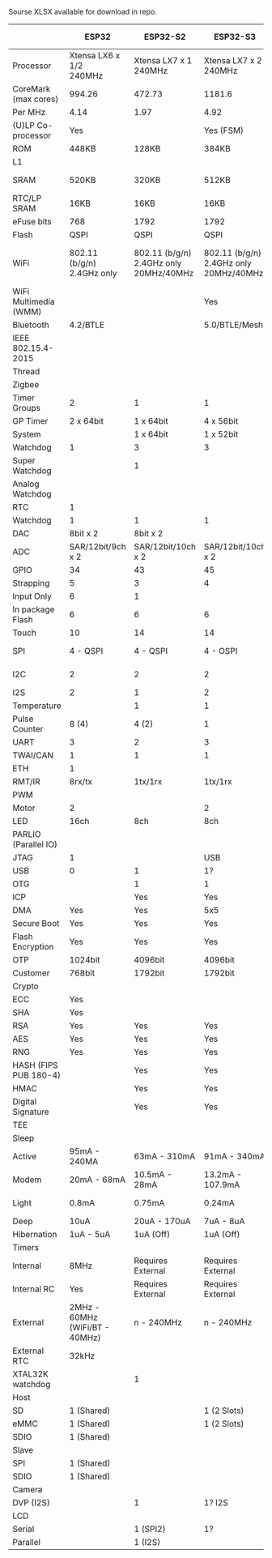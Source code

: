 Sourse XLSX available for download in repo.

|                       | ESP32                             | ESP32-S2                                     | ESP32-S3                                     | ESP32-C2<br>(ESP8684)         | ESP32-C3                                     | ESP32-C6                                        | ESP32-H2            |
| --------------------- | --------------------------------- | -------------------------------------------- | -------------------------------------------- | ----------------------------- | -------------------------------------------- | ----------------------------------------------- | ------------------- |
| Processor             | Xtensa LX6 x 1/2<br>240MHz        | Xtensa LX7 x 1<br>240MHz                     | Xtensa LX7 x 2<br>240MHz                     | RISC-V x 1<br>120MHz          | RISC-V x 1<br>160MHz                         | RISC-V x 1<br>160MHz                            | RISC-V x 1<br>96MHz |
| CoreMark (max cores)  | 994.26                            | 472.73                                       | 1181.6                                       | 305.42                        | 307.22                                       | 441.32                                          |                     |
| Per MHz               | 4.14                              | 1.97                                         | 4.92                                         | 2.55                          | 2.55                                         | 2.76                                            |                     |
| (U)LP Co-processor    | Yes                               |                                              | Yes (FSM)                                    |                               |                                              | RISC-V x 1<br>20MHz                             |                     |
| ROM                   | 448KB                             | 128KB                                        | 384KB                                        | 576KB                         | 384KB                                        | 320KB                                           | 128KB               |
| L1                    |                                   |                                              |                                              |                               |                                              | 32KB                                            |                     |
| SRAM                  | 520KB                             | 320KB                                        | 512KB                                        | 272KB (16KB Cache)            | 400KB (16KB Cache)                           | 512KB                                           | 320KB               |
| RTC/LP SRAM           | 16KB                              | 16KB                                         | 16KB                                         |                               | 8KB                                          | 16KB                                            | 4KB                 |
| eFuse bits            | 768                               | 1792                                         | 1792                                         | 256                           |                                              |                                                 |                     |
| Flash                 | QSPI                              | QSPI                                         | QSPI                                         |                               | QSPI                                         | QSPI                                            | QSPI                |
| WiFi                  | 802.11 (b/g/n)<br>2.4GHz only     | 802.11 (b/g/n)<br>2.4GHz only<br>20MHz/40MHz | 802.11 (b/g/n)<br>2.4GHz only<br>20MHz/40MHz | 802.11 (b/g/n)<br>2.4GHz only | 802.11 (b/g/n)<br>2.4GHz only<br>20MHz/40MHz | 802.11 (b/g/n/ax)<br>2.4GHz only<br>20MHz/40MHz |                     |
| WiFi Multimedia (WMM) |                                   |                                              | Yes                                          |                               | Yes                                          | Yes                                             |                     |
| Bluetooth             | 4.2/BTLE                          |                                              | 5.0/BTLE/Mesh                                | 5.0/BTLE                      | 5.0/BTLE/Mesh                                | 5.3/BTLE/Mesh                                   | 5.0/BTLE/Mesh       |
| IEEE 802.15.4-2015    |                                   |                                              |                                              |                               |                                              | Yes                                             | Yes                 |
| Thread                |                                   |                                              |                                              |                               |                                              | 1.3                                             | 1.3                 |
| Zigbee                |                                   |                                              |                                              |                               |                                              | 3                                               | 3                   |
| Timer Groups          | 2                                 | 1                                            | 1                                            | 1                             | 1                                            | 1                                               | 1                   |
| GP Timer              | 2 x 64bit                         | 1 x 64bit                                    | 4 x 56bit                                    | 1 x 54bit                     | 2 x 54bit                                    | 2 x 54bit                                       | 2 x 54bit           |
| System                |                                   | 1 x 64bit                                    | 1 x 52bit                                    | 1 x 52bit                     | 1 x 52bit                                    | 1 x 52bit                                       | 1 x 52bit           |
| Watchdog              | 1                                 | 3                                            | 3                                            | 2                             | 3                                            | 3                                               | 3                   |
| Super Watchdog        |                                   | 1                                            |                                              |                               |                                              |                                                 |                     |
| Analog Watchdog       |                                   |                                              |                                              |                               | 1                                            | 1                                               |                     |
| RTC                   | 1                                 |                                              |                                              |                               |                                              |                                                 |                     |
| Watchdog              | 1                                 | 1                                            | 1                                            | 1                             | 1                                            | 1                                               | 1                   |
| DAC                   | 8bit x 2                          | 8bit x 2                                     |                                              |                               |                                              |                                                 |                     |
| ADC                   | SAR/12bit/9ch x 2                 | SAR/12bit/10ch x 2                           | SAR/12bit/10ch x 2                           | SAR/12bit/5ch                 | SAR/12bit/5ch                                | SAR/12bit/7ch                                   | SAR/12bit/5ch       |
| GPIO                  | 34                                | 43                                           | 45                                           | 14                            | 22                                           | 30                                              | 19                  |
| Strapping             | 5                                 | 3                                            | 4                                            | 2                             | 3                                            | 5                                               |                     |
| Input Only            | 6                                 | 1                                            |                                              |                               |                                              |                                                 |                     |
| In package Flash      | 6                                 | 6                                            | 6                                            |                               |                                              | 6                                               |                     |
| Touch                 | 10                                | 14                                           | 14                                           |                               |                                              |                                                 |                     |
| SPI                   | 4 - QSPI                          | 4 - QSPI                                     | 4 - OSPI                                     | 3 - QSPI                      | 3 - QSPI                                     | 1/2 (Flash Only)                                | 3                   |
| I2C                   | 2                                 | 2                                            | 2                                            | 1 (Master Only)               | 1                                            | 1/1 (LP)                                        | 2                   |
| I2S                   | 2                                 | 1                                            | 2                                            |                               | 1                                            | 1                                               | 1                   |
| Temperature           |                                   | 1                                            | 1                                            | 1                             | 1                                            | 1                                               |                     |
| Pulse Counter         | 8 (4)                             | 4 (2)                                        | 1                                            |                               |                                              | 4                                               | 1                   |
| UART                  | 3                                 | 2                                            | 3                                            | 2                             | 2                                            | 2/1(LP)                                         | 2                   |
| TWAI/CAN              | 1                                 | 1                                            | 1                                            |                               | 1                                            | 2                                               | 1                   |
| ETH                   | 1                                 |                                              |                                              |                               |                                              |                                                 |                     |
| RMT/IR                | 8rx/tx                            | 1tx/1rx                                      | 1tx/1rx                                      |                               | 2tx/2rx                                      | 2tx/2rx                                         | 2tx/2rx             |
| PWM                   |                                   |                                              |                                              |                               |                                              |                                                 |                     |
| Motor                 | 2                                 |                                              | 2                                            |                               |                                              | 1                                               | 1                   |
| LED                   | 16ch                              | 8ch                                          | 8ch                                          | 6ch                           | 6ch                                          | 6ch                                             | 6ch                 |
| PARLIO (Parallel IO)  |                                   |                                              |                                              |                               |                                              | 1                                               | 1                   |
| JTAG                  | 1                                 |                                              | USB                                          |                               | 1                                            | 1                                               | 1                   |
| USB                   | 0                                 | 1                                            | 1?                                           |                               | 1                                            | 1                                               | 1                   |
| OTG                   |                                   | 1                                            | 1                                            |                               |                                              |                                                 |                     |
| ICP                   |                                   | Yes                                          | Yes                                          | Yes                           |                                              | Yes                                             |                     |
| DMA                   | Yes                               | Yes                                          | 5x5                                          | 1x1                           | 3x3                                          | 3x3                                             | 3x3                 |
| Secure Boot           | Yes                               | Yes                                          | Yes                                          | Yes                           | Yes                                          | Yes                                             | Yes                 |
| Flash Encryption      | Yes                               | Yes                                          | Yes                                          | Yes                           | Yes                                          | Yes                                             | Yes                 |
| OTP                   | 1024bit                           | 4096bit                                      | 4096bit                                      | 1024bit                       | 4096bit                                      | 4096bit                                         | 4096bit             |
| Customer              | 768bit                            | 1792bit                                      | 1792bit                                      | 256bit                        | 1792bit                                      | 1792bit                                         | 1792bit             |
| Crypto                |                                   |                                              |                                              |                               |                                              |                                                 |                     |
| ECC                   | Yes                               |                                              |                                              | Yes                           |                                              | Yes                                             | Yes                 |
| SHA                   | Yes                               |                                              |                                              | Yes                           | Yes                                          | Yes                                             |                     |
| RSA                   | Yes                               | Yes                                          | Yes                                          |                               | Yes                                          | Yes                                             | Yes                 |
| AES                   | Yes                               | Yes                                          | Yes                                          |                               | Yes                                          | Yes                                             | Yes                 |
| RNG                   | Yes                               | Yes                                          | Yes                                          | Yes                           | Yes                                          | Yes                                             | Yes                 |
| HASH (FIPS PUB 180-4) |                                   | Yes                                          | Yes                                          |                               |                                              | Yes                                             | Yes                 |
| HMAC                  |                                   | Yes                                          | Yes                                          |                               | Yes                                          | Yes                                             | Yes                 |
| Digital Signature     |                                   | Yes                                          | Yes                                          |                               | Yes                                          | Yes                                             | Yes                 |
| TEE                   |                                   |                                              |                                              |                               |                                              | Yes                                             |                     |
| Sleep                 |                                   |                                              |                                              |                               |                                              |                                                 |                     |
| Active                | 95mA - 240MA                      | 63mA - 310mA                                 | 91mA - 340mA                                 | 62mA - 370mA                  | 84mA - 335mA                                 | 71mA - 354mA                                    | 25mA - 148mA        |
| Modem                 | 20mA - 68mA                       | 10.5mA - 28mA                                | 13.2mA - 107.9mA                             | 9.4mA - 15.6mA                | 13mA - 28mA                                  | 14mA - 38mA                                     | 3mA - 17mA          |
| Light                 | 0.8mA                             | 0.75mA                                       | 0.24mA                                       | 0.140mA                       | 0.130mA                                      | 35uA - 0.180mA                                  | 25uA - 85uA         |
| Deep                  | 10uA                              | 20uA - 170uA                                 | 7uA - 8uA                                    | 5uA                           | 5uA                                          | 7uA                                             | 7uA                 |
| Hibernation           | 1uA - 5uA                         | 1uA (Off)                                    | 1uA (Off)                                    | 1uA (Off)                     | 1uA (Off)                                    | 1uA (Off)                                       | 1uA (Off)           |
| Timers                |                                   |                                              |                                              |                               |                                              |                                                 |                     |
| Internal              | 8MHz                              | Requires External                            | Requires External                            | Requires External             | Requires External                            | Requires External                               | Requires External   |
| Internal RC           | Yes                               | Requires External                            | Requires External                            | Requires External             | Requires External                            | Requires External                               | Requires External   |
| External              | 2MHz - 60MHz<br>(WiFi/BT - 40MHz) | n - 240MHz                                   | n - 240MHz                                   | n - 120MHz                    | n - 160MHz                                   | n - 160MHz                                      | n - 96MHz           |
| External RTC          | 32kHz                             |                                              |                                              |                               |                                              |                                                 |                     |
| XTAL32K watchdog      |                                   | 1                                            |                                              |                               |                                              |                                                 |                     |
| Host                  |                                   |                                              |                                              |                               |                                              |                                                 |                     |
| SD                    | 1 (Shared)                        |                                              | 1 (2 Slots)                                  |                               |                                              |                                                 |                     |
| eMMC                  | 1 (Shared)                        |                                              | 1 (2 Slots)                                  |                               |                                              |                                                 |                     |
| SDIO                  | 1 (Shared)                        |                                              |                                              |                               |                                              |                                                 |                     |
| Slave                 |                                   |                                              |                                              |                               |                                              |                                                 |                     |
| SPI                   | 1 (Shared)                        |                                              |                                              |                               |                                              |                                                 |                     |
| SDIO                  | 1 (Shared)                        |                                              |                                              |                               |                                              | 1                                               |                     |
| Camera                |                                   |                                              |                                              |                               |                                              |                                                 |                     |
| DVP (I2S)             |                                   | 1                                            | 1? I2S                                       |                               |                                              |                                                 |                     |
| LCD                   |                                   |                                              |                                              |                               |                                              |                                                 |                     |
| Serial                |                                   | 1 (SPI2)                                     | 1?                                           |                               |                                              |                                                 |                     |
| Parallel              |                                   | 1 (I2S)                                      |                                              |                               |                                              |                                                 |                     |
